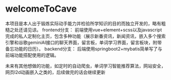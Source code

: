 # welcomeToCave
本项目是本人出于锻炼实际动手能力并检验所学知识的目的而独立开发的，略有粗糙之处还请见谅。
frontend分支：
前端使用vue+element+scss以及javascript完成的私人定制化主页，包含多种功能（展示新番资讯，新闻资讯，嵌入多个搜索引擎和谷歌geminiAI接口的聊天界面，留言板，单词学习界面，留言板块，附带备忘功能的日历）。
backend分支：
后端使用springboot2+mybatis简单写了与前端功能搭配使用的逻辑。

未来有其他想做的功能，如定时的自动爬虫，单词学习智能推荐算法，网站安全，网页l2d动画嵌入之类的，后续做完的话会继续更新

